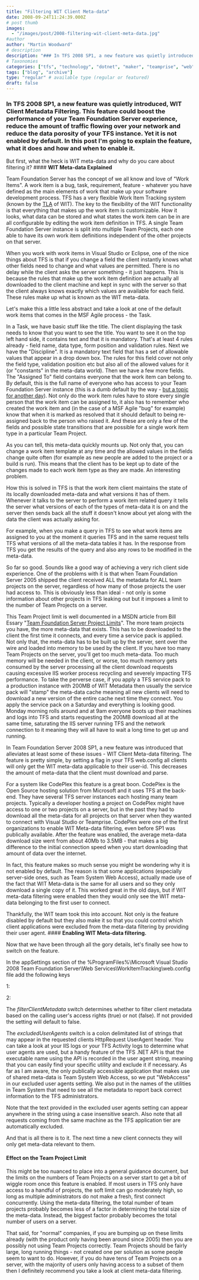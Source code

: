 ```yaml
---
title: "Filtering WIT Client Meta-data"
date: 2008-09-24T11:24:39.000Z
# post thumb
images:
  - "/images/post/2008-filtering-wit-client-meta-data.jpg"
#author
author: "Martin Woodward"
# description
description: "### In TFS 2008 SP1, a new feature was quietly introduced, WIT Client Metadata Filtering."
# Taxonomies
categories: ["tfs", "technology", "dotnet", "maker", "teamprise", "web", "programming", "podcast", "personal"]
tags: ["blog", "archive"]
type: "regular" # available type (regular or featured)
draft: false
---
```

### In TFS 2008 SP1, a new feature was quietly introduced, WIT Client Metadata Filtering.  This feature could boost the performance of your Team Foundation Server experience, reduce the amount of traffic flowing over your network and reduce the data porosity of your TFS instance. Yet it is not enabled by default. In this post I'm going to explain the feature, what it does and how and when to enable it.  

But first, what the heck is WIT meta-data and why do you care about filtering it?  #### **WIT Meta-data Explained**  

Team Foundation Server has the concept of we all know and love of "Work Items". A work item is a bug, task, requirement, feature - whatever you have defined as the main elements of work that make up your software development process. TFS has a very flexible Work Item Tracking system (known by the [TLA](http://en.wikipedia.org/wiki/TLA) of WIT). The key to the flexibility of the WIT functionality is that everything that makes up the work item is customizable. How it looks, what data can be stored and what states the work item can be in are all configurable by editing the work item definition in TFS. A single Team Foundation Server instance is split into multiple Team Projects, each one able to have its own work item definitions independent of the other projects on that server.  

When you work with work items in Visual Studio or Eclipse, one of the nice things about TFS is that if you change a field the client instantly knows what other fields need to change and what values are permitted. There is no delay while the client asks the server something - it just happens. This is because the rules that make up the work item definition are actually all downloaded to the client machine and kept in sync with the server so that the client always knows exactly which values are available for each field. These rules make up what is known as the WIT meta-data.  

[](http://www.woodwardweb.com/WindowsLiveWriter/FilteringWITClientMetadata_981F/image_2.png)Let's make this a little less abstract and take a look at one of the default work items that comes in the MSF Agile process - the Task.  

In a Task, we have basic stuff like the title. The client displaying the task needs to know that you want to see the title. You want to see it on the top left hand side, it contains text and that it is mandatory. That's at least 4 rules already - field name, data type, form position and validation rules. Next we have the "Discipline". It is a mandatory text field that has a set of allowable values that appear in a drop down box. The rules for this field cover not only the field type, validation position etc but also all of the allowed values for it (or "constants" in the meta-data world). Then we have a few more fields. The "Assigned To" field contains everyone that the work item can belong to. By default, this is the full name of everyone who has access to your Team Foundation Server instance (this is a dumb default by the way - [but a topic for another day](http://blogs.msdn.com/team_foundation/archive/2005/05/23/421178.aspx)). Not only do the work item rules have to store every single person that the work item can be assigned to, it also has to remember who created the work item and (in the case of a MSF Agile "bug" for example) know that when it is marked as resolved that it should default to being re-assigned back to the person who raised it. And these are only a few of the fields and possible state transitions that are possible for a single work item type in a particular Team Project.  

As you can tell, this meta-data quickly mounts up. Not only that, you can change a work item template at any time and the allowed values in the fields change quite often (for example as new people are added to the project or a build is run). This means that the client has to be kept up to date of the changes made to each work item type as they are made. An interesting problem.  

How this is solved in TFS is that the work item client maintains the state of its locally downloaded meta-data and what versions it has of them. Whenever it talks to the server to perform a work item related query it tells the server what versions of each of the types of meta-data it is on and the server then sends back all the stuff it doesn't know about yet along with the data the client was actually asking for.  

For example, when you make a query in TFS to see what work items are assigned to you at the moment it queries TFS and in the same request tells TFS what versions of all the meta-data tables it has. In the response from TFS you get the results of the query and also any rows to be modified in the meta-data.  

So far so good. Sounds like a good way of achieving a very rich client side experience. One of the problems with it is that when Team Foundation Server 2005 shipped the client received ALL the metadata for ALL team projects on the server, regardless of how many of those projects the user had access to. This is obviously less than ideal - not only is some information about other projects in TFS leaking out but it imposes a limit to the number of Team Projects on a server.  

This Team Project limit is well documented in a MSDN article from Bill Essary "[Team Foundation Server Project Limits](http://msdn.microsoft.com/en-us/library/aa974183(VS.80).aspx)". The more team projects you have, the more meta-data that exists. This has to be downloaded to the client the first time it connects, and every time a service pack is applied. Not only that, the meta-data has to be built up by the server, sent over the wire and loaded into memory to be used by the client. If you have too many Team Projects on the server, you'll get too much meta-data. Too much memory will be needed in the client, or worse, too much memory gets consumed by the server processing all the client download requests causing excessive IIS worker process recycling and severely impacting TFS performance. To take the perverse case, if you apply a TFS service pack to a production instance with 200MB of WIT Metadata then usually the service pack will "stamp" the meta-data cache meaning all new clients will need to download a new version of the entire cache next time they connect. You apply the service pack on a Saturday and everything is looking good. Monday morning rolls around and at 9am everyone boots up their machines and logs into TFS and starts requesting the 200MB download all at the same time, saturating the IIS server running TFS and the network connection to it meaning they will all have to wait a long time to get up and running.  

In Team Foundation Server 2008 SP1, a new feature was introduced that alleviates at least some of these issues - WIT Client Meta-data filtering. The feature is pretty simple, by setting a flag in your TFS web.config all clients will only get the WIT meta-data applicable to their user-id. This decreases the amount of meta-data that the client must download and parse.  

For a system like CodePlex this feature is a great boon. CodePlex is the Open Source hosting solution from Microsoft and it uses TFS at the back-end. They have several TFS server instances each hosting many team projects. Typically a developer hosting a project on CodePlex might have access to one or two projects on a server, but in the past they had to download all the meta-data for all projects on that server when they wanted to connect with Visual Studio or Teamprise. CodePlex were one of the first organizations to enable WIT Meta-data filtering, even before SP1 was publically available. After the feature was enabled, the average meta-data download size went from about 40Mb to 3.5MB - that makes a big difference to the initial connection speed when you start downloading that amount of data over the internet.  

In fact, this feature makes so much sense you might be wondering why it is not enabled by default. The reason is that some applications (especially server-side ones, such as Team System Web Access), actually made use of the fact that WIT Meta-data is the same for all users and so they only download a single copy of it. This worked great in the old days, but if WIT meta-data filtering were enabled then they would only see the WIT meta-data belonging to the first user to connect.  

Thankfully, the WIT team took this into account. Not only is the feature disabled by default but they also make it so that you could control which client applications were excluded from the meta-data filtering by providing their user agent.  #### **Enabling WIT Meta-data filtering.**  

Now that we have been through all the gory details, let's finally see how to switch on the feature.  

In the appSettings section of the %ProgramFiles%\Microsoft Visual Studio 2008 Team Foundation Server\Web Services\WorkItemTracking\web.config file add the following keys          

   1: <add key ="filterClientMetadata" value="true"/>

   2: <add key ="excludedUserAgents" value="WebAccess:w3wp:witfields:witimport:witexport:witadmin"/>

The *filterClientMetadata* switch determines whether to filter client metadata based on the calling user's access rights (true) or not (false). If not provided the setting will default to false. 

The *excludedUserAgents* switch is a colon delimitated list of strings that may appear in the requested clients HttpRequest UserAgent header. You can take a look at your IIS logs or your TFS Activity logs to determine what user agents are used, but a handy feature of the TFS .NET API is that the executable name using the API is recorded in the user agent string, meaning that you can easily find your specific utility and exclude it if necessary. As far as I am aware, the only publically accessible application that makes use of shared meta-data is Team System Web Access, so we put "WebAccess" in our excluded user agents setting.  We also put in the names of the utilities in Team System that need to see all the metadata to report back correct information to the TFS administrators.

Note that the text provided in the excluded user agents setting can appear anywhere in the string using a case insensitive search. Also note that all requests coming from the same machine as the TFS application tier are automatically excluded.

And that is all there is to it. The next time a new client connects they will only get meta-data relevant to them.

#### **Effect on the Team Project Limit**

This might be too nuanced to place into a general guidance document, but the limits on the numbers of Team Projects on a server start to get a bit of wiggle room once this feature is enabled. If most users in TFS only have access to a handful of projects, the soft limit can go moderately high, so long as multiple administrators do not make a fresh, first connect concurrently. Using the meta-data filtering, the total number of team projects probably becomes less of a factor in determining the total size of the meta-data. Instead, the biggest factor probably becomes the total number of users on a server.

That said, for "normal" companies, if you are bumping up on these limits already (with the product only having been around since 2005) then you are possibly not using Team Projects correctly. Team Projects should be fairly large, long running things - not created one per solution as some people seem to want to do. However, if you do have tens of Team Projects on a server, with the majority of users only having access to a subset of them then I definitely recommend you take a look at client meta-data filtering.